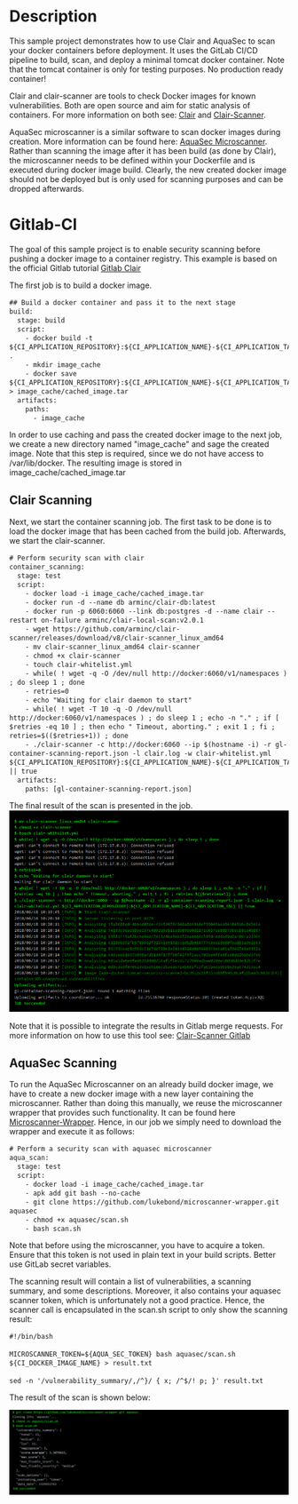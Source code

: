 # Description

This sample project demonstrates how to use Clair and AquaSec to scan your docker containers before deployment. It uses the GitLab CI/CD pipeline to build, scan, and deploy a minimal tomcat docker container. Note that the tomcat container is only for testing purposes. No production ready container!

Clair and clair-scanner are tools to check Docker images for known vulnerabilities. Both are open source and aim for static analysis of containers. For more information on both see: [Clair](https://github.com/coreos/clair) and [Clair-Scanner](https://github.com/arminc/clair-scanner).

AquaSec microscanner is a similar software to scan docker images during creation. More information can be found here: [AquaSec Microscanner](https://github.com/aquasecurity/microscanner). Rather than scanning the image after it has been build (as done by Clair), the microscanner needs to be defined within your Dockerfile and is executed during docker image build. Clearly, the new created docker image should not be deployed but is only used for scanning purposes and can be dropped afterwards. 

# Gitlab-CI 

The goal of this sample project is to enable security scanning before pushing a docker image to a container registry. This example is based on the official Gitlab tutorial [Gitlab Clair](https://docs.gitlab.com/ee/ci/examples/container_scanning.html)

The first job is to build a docker image. 

```
## Build a docker container and pass it to the next stage
build:
  stage: build
  script:
    - docker build -t ${CI_APPLICATION_REPOSITORY}:${CI_APPLICATION_NAME}-${CI_APPLICATION_TAG} . 
    - mkdir image_cache
    - docker save ${CI_APPLICATION_REPOSITORY}:${CI_APPLICATION_NAME}-${CI_APPLICATION_TAG} > image_cache/cached_image.tar    
  artifacts:
    paths:
      - image_cache
```

In order to use caching and pass the created docker image to the next job, we create a new directory named "image_cache" and sage the created image. Note that this step is required, since we do not have access to /var/lib/docker. The resulting image is stored in image_cache/cached_image.tar

## Clair Scanning

Next, we start the container scanning job. The first task to be done is to load the docker image that has been cached from the build job. Afterwards, we start the clair-scanner. 

```
# Perform security scan with clair
container_scanning:
  stage: test
  script:
    - docker load -i image_cache/cached_image.tar
    - docker run -d --name db arminc/clair-db:latest
    - docker run -p 6060:6060 --link db:postgres -d --name clair --restart on-failure arminc/clair-local-scan:v2.0.1
    - wget https://github.com/arminc/clair-scanner/releases/download/v8/clair-scanner_linux_amd64
    - mv clair-scanner_linux_amd64 clair-scanner
    - chmod +x clair-scanner
    - touch clair-whitelist.yml
    - while( ! wget -q -O /dev/null http://docker:6060/v1/namespaces ) ; do sleep 1 ; done
    - retries=0
    - echo "Waiting for clair daemon to start"
    - while( ! wget -T 10 -q -O /dev/null http://docker:6060/v1/namespaces ) ; do sleep 1 ; echo -n "." ; if [ $retries -eq 10 ] ; then echo " Timeout, aborting." ; exit 1 ; fi ; retries=$(($retries+1)) ; done
    - ./clair-scanner -c http://docker:6060 --ip $(hostname -i) -r gl-container-scanning-report.json -l clair.log -w clair-whitelist.yml ${CI_APPLICATION_REPOSITORY}:${CI_APPLICATION_NAME}-${CI_APPLICATION_TAG} || true
  artifacts:
    paths: [gl-container-scanning-report.json]
```

The final result of the scan is presented in the job. 
![](images/Clair-Scanner-Result.PNG)

Note that it is possible to integrate the results in Gitlab merge requests. For more information on how to use this tool see: 
[Clair-Scanner Gitlab](https://docs.gitlab.com/ee/user/project/merge_requests/container_scanning.html)

## AquaSec Scanning
To run the AquaSec Microscanner on an already build docker image, we have to create a new docker image with a new layer containing the microscanner. Rather than doing this manually, we reuse the microscanner wrapper that provides such functionality. It can be found here [Microscanner-Wrapper](https://github.com/lukebond/microscanner-wrapper). Hence, in our job we simply need to download the wrapper and execute it as follows: 

```
# Perform a security scan with aquasec microscanner
aqua_scan:
  stage: test
  script:
    - docker load -i image_cache/cached_image.tar
    - apk add git bash --no-cache 
    - git clone https://github.com/lukebond/microscanner-wrapper.git aquasec
    - chmod +x aquasec/scan.sh
    - bash scan.sh
```

Note that before using the microscanner, you have to acquire a token. Ensure that this token is not used in plain text in your build scripts. Better use GitLab secret variables. 

The scanning result will contain a list of vulnerabilities, a scanning summary, and some descriptions. Moreover, it also contains your aquasec scanner token, which is unfortunately not a good practice. Hence, the scanner call is encapsulated in the scan.sh script to only show the scanning result:

```
#!/bin/bash

MICROSCANNER_TOKEN=${AQUA_SEC_TOKEN} bash aquasec/scan.sh ${CI_DOCKER_IMAGE_NAME} > result.txt

sed -n '/vulnerability_summary/,/^}/ { x; /^$/! p; }' result.txt
```

The result of the scan is shown below:

![](images/Aquascan-Result.PNG)